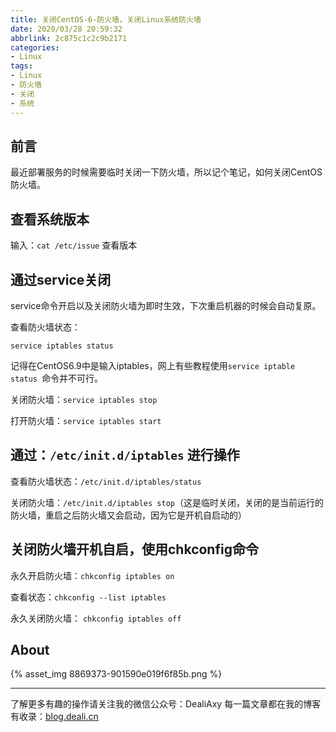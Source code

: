 ```yaml
---
title: 关闭CentOS-6-防火墙，关闭Linux系统防火墙
date: 2020/03/28 20:59:32
abbrlink: 2c875c1c2c9b2171
categories:
- Linux
tags:
- Linux
- 防火墙
- 关闭
- 系统
---
```

## 前言
最近部署服务的时候需要临时关闭一下防火墙，所以记个笔记，如何关闭CentOS防火墙。

## 查看系统版本
输入：`cat /etc/issue`   查看版本

## 通过service关闭
service命令开启以及关闭防火墙为即时生效，下次重启机器的时候会自动复原。

查看防火墙状态：
```
service iptables status
```
记得在CentOS6.9中是输入iptables，网上有些教程使用`service iptable status `命令并不可行。

关闭防火墙：`service iptables stop`

打开防火墙：`service iptables start`

## 通过：`/etc/init.d/iptables` 进行操作
查看防火墙状态：`/etc/init.d/iptables/status`

关闭防火墙：`/etc/init.d/iptables stop`（这是临时关闭，关闭的是当前运行的防火墙，重启之后防火墙又会启动，因为它是开机自启动的）

## 关闭防火墙开机自启，使用chkconfig命令
永久开启防火墙：`chkconfig iptables on`

查看状态：`chkconfig --list iptables`

永久关闭防火墙： `chkconfig iptables off`


## About
{% asset_img 8869373-901590e019f6f85b.png %}

---------------
了解更多有趣的操作请关注我的微信公众号：DealiAxy
每一篇文章都在我的博客有收录：[blog.deali.cn](http://blog.deali.cn)
